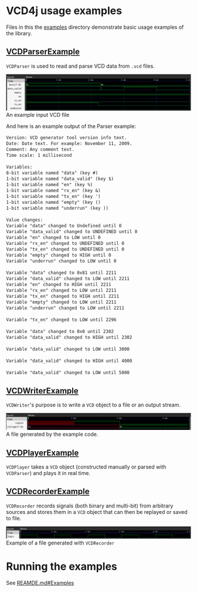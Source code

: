 # VCD4j usage examples
Files in this the [examples](src/examples/examples/) directory demonstrate basic usage examples of the library.  

## [VCDParserExample](examples/VCDParserExample.java)
`VCDParser` is used to read and parse VCD data from `.vcd` files.  

![ss1.png](ss1.png)  
An example input VCD file  

And here is an example output of the Parser example:  
```
Version: VCD generator tool version info text.
Date: Date text. For example: November 11, 2009.
Comment: Any comment text.
Time scale: 1 millisecond

Variables:
8-bit variable named "data" (key #)
1-bit variable named "data_valid" (key $)
1-bit variable named "en" (key %)
1-bit variable named "rx_en" (key &)
1-bit variable named "tx_en" (key ')
1-bit variable named "empty" (key ()
1-bit variable named "underrun" (key ))

Value changes:
Variable "data" changed to Undefined until 0
Variable "data_valid" changed to UNDEFINED until 0
Variable "en" changed to LOW until 0
Variable "rx_en" changed to UNDEFINED until 0
Variable "tx_en" changed to UNDEFINED until 0
Variable "empty" changed to HIGH until 0
Variable "underrun" changed to LOW until 0

Variable "data" changed to 0x81 until 2211
Variable "data_valid" changed to LOW until 2211
Variable "en" changed to HIGH until 2211
Variable "rx_en" changed to LOW until 2211
Variable "tx_en" changed to HIGH until 2211
Variable "empty" changed to LOW until 2211
Variable "underrun" changed to LOW until 2211

Variable "tx_en" changed to LOW until 2296

Variable "data" changed to 0x0 until 2302
Variable "data_valid" changed to HIGH until 2302

Variable "data_valid" changed to LOW until 3000

Variable "data_valid" changed to HIGH until 4000

Variable "data_valid" changed to LOW until 5000
```  

## [VCDWriterExample](examples/VCDWriterExample.java)
`VCDWriter`'s purpose is to write a `VCD` object to a file or an output stream.  

![ss2.png](ss2.png)  
A file generated by the example code.  

## [VCDPlayerExample](examples/VCDParserExample.java)
`VCDPlayer` takes a `VCD` object (constructed manually or parsed with `VCDParser`) and plays it in real time.  

## [VCDRecorderExample](examples/VCDRecorderExample.java)
`VCDRecorder` records signals (both binary and multi-bit) from arbitrary sources and stores them in a `VCD` object that can then be replayed or saved to file.  

![ss3.png](ss3.png)  
Example of a file generated with `VCDRecorder`  

# Running the examples
See [REAMDE.md#Examples](../../../../../../vcd4j#examples)